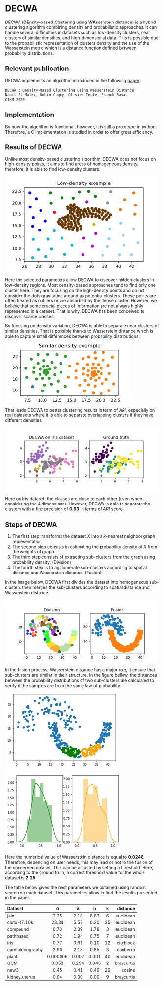 # DECWA
 DECWA (**DE**nsity-based **C**lustering using **WA**sserstein distance) is a hybrid clustering algorithm combining density and probabilistic approaches. It can handle several difficulties in datasets such as low-density clusters, near clusters of similar densities, and high-dimensional data. This is possible due to the probabilistic representation of clusters density and the use of the Wasserstein metric which is a distance function defined between probability distributions.
 
 ## Relevant publication
 DECWA implements an algorithm introduced in the following [paper](https://dl.acm.org/doi/10.1145/3340531.3412125 "DECWA : Density-Based Clustering using Wasserstein Distance"):
 ```
 DECWA : Density-Based Clustering using Wasserstein Distance
 Nabil El Malki, Robin Cugny, Olivier Teste, Franck Ravat
 CIKM 2020
 ```
 
 ## Implementation
 By now, the algorithm is functional, however, it is still a prototype in python. Therefore, a C implementation is studied in order to offer great efficiency.
 
 ## Results of DECWA
 Unlike most density-based clustering algorithm, DECWA does not focus on high-density points, it aims to find areas of homogeneous density, therefore, it is able to find low-density clusters.
 
 ![images](images/compound4.png "DECWA on Compound dataset")
 
 Here the selected parameters allow DECWA to discover hidden clusters in low-density regions. Most density-based approaches tend to find only one cluster here. They are focusing on the high-density points and do not consider the dots gravitating around as potential clusters. These points are often treated as outliers or are absorbed by the dense cluster. However, we believe that some crucial pieces of information are not always highly represented in a dataset. That is why, DECWA has been conceived to discover scarce classes.
 
 By focusing on density variation, DECWA is able to separate near clusters of similar densities. That is possible thanks to Wasserstein distance which is able to capture small differences between probability distributions.
 
 ![images](images/compound2.png "DECWA on Compound dataset")
 
 That leads DECWA to better clustering results in term of *ARI*, especially on real datasets where it is able to separate overlapping clusters if they have different densities.
 
 ![images](images/iris.png "Iris dataset")

Here on Iris dataset, the classes are close to each other (even when considering the 4 dimensions). However, DECWA is able to separate the clusters with a fine precision of **0.93** in terms of *ARI* score.
 
 ## Steps of DECWA
1. The first step transforms the dataset *X* into a *k*-nearest neighbor graph representation.
2. The second step consists in estimating the probability density of *X* from the weights of graph. 
3. The third step consists of extracting sub-clusters from the graph using probability density. (Division)
4. The fourth step is to agglomerate sub-clusters according to spatial distance and Wasserstein distance. (Fusion)

In the image below, DECWA first divides the dataset into homogeneous sub-clusters then merges the sub-clusters according to spatial distance and Wasserstein distance.

![images](images/div_result.png "Division and fusion on jain dataset")
 
In the fusion process, Wasserstein distance has a major role, it ensure that sub-clusters are similar in their structure.
In the figure bellow, the distances between the probability distributions of two sub-clusters are calculated to verify if the samples are from the same law of probability.
 
![images](images/jain_fusion.png "Two sub-clusters with similar probability density functions")
 
![images](images/jain_fusion_distrib.png "Two sub-clusters with similar probability density functions")

Here the numerical value of Wasserstein distance is equal to **0.0248**. Therefore, depending on user needs, this may lead or not to the fusion of the concerned dataset. This can be adjusted by setting a threshold. Here, according to the ground truth, a correct threshold value for the whole dataset is **2.25**.

The table below gives the best parameters we obtained using random search on each dataset. This parameters allow to find the results presented in the paper.

| Dataset          |     ⍺ |   λ   |  h    | k  |  distance  |
| :------------    | :---: | :---: | :---: |:--:| ---------: |
| jain             | 2.25  |  2.18 |  8.83 | 6  |  euclidean |
| cluto-t7.10k     | 23.34 |  5.57 |  0.20 | 35 |  euclidean |
| compound         |  0.73 |  2.39 |  1.78 |  3 |  euclidean |
| pathbased        |  0.72 |  1.94 |  0.75 |  7 |  euclidean |
| iris             |  0.77 |  0.61 |  0.10 | 12 |  cityblock |
| cardiotocography |  2.90 |  2.18 |  0.85 |  3 |   canberra |
| plant            | 0.000006 | 0.002 | 0.001 | 40 |  euclidean |
| GCM              | 0.058 | 0.294 | 0.045 |  2 | braycurtis |
| new3             |  0.45 |  0.41 |  0.49 | 29 |     cosine |
| kidney_uterus      |  0.04 |  0.30 |  0.00 |  9 | braycurtis |
